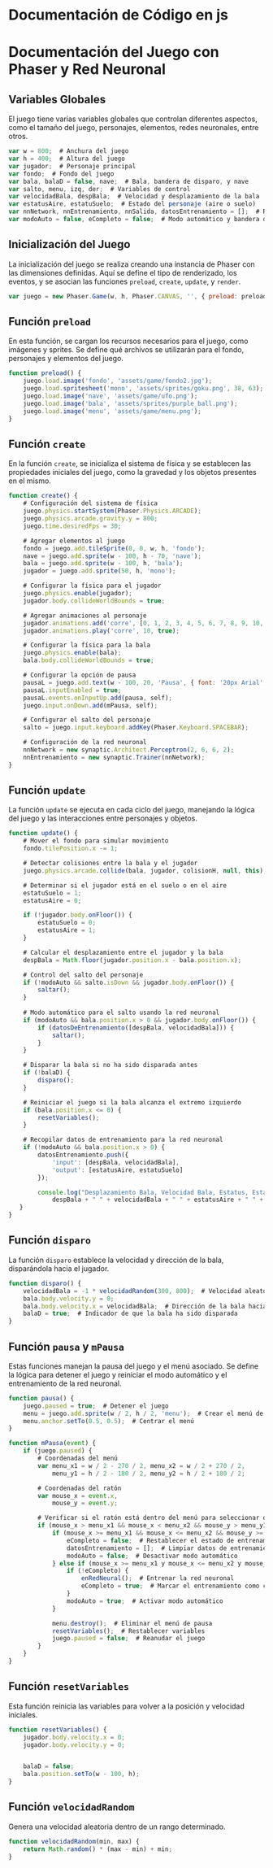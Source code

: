 # Documentación de Código en js
# Documentación del Juego con Phaser y Red Neuronal

## Variables Globales
El juego tiene varias variables globales que controlan diferentes aspectos, como el tamaño del juego, personajes, elementos, redes neuronales, entre otros.

```javascript
var w = 800;  # Anchura del juego
var h = 400;  # Altura del juego
var jugador;  # Personaje principal
var fondo;  # Fondo del juego
var bala, balaD = false, nave;  # Bala, bandera de disparo, y nave
var salto, menu, izq, der;  # Variables de control
var velocidadBala, despBala;  # Velocidad y desplazamiento de la bala
var estatusAire, estatuSuelo;  # Estado del personaje (aire o suelo)
var nnNetwork, nnEntrenamiento, nnSalida, datosEntrenamiento = [];  # Red neuronal y datos de entrenamiento
var modoAuto = false, eCompleto = false;  # Modo automático y bandera de entrenamiento completo
```

## Inicialización del Juego
La inicialización del juego se realiza creando una instancia de Phaser con las dimensiones definidas. Aquí se define el tipo de renderizado, los eventos, y se asocian las funciones `preload`, `create`, `update`, y `render`.

```javascript
var juego = new Phaser.Game(w, h, Phaser.CANVAS, '', { preload: preload, create: create, update: update, render: render });
```

## Función `preload`
En esta función, se cargan los recursos necesarios para el juego, como imágenes y sprites. Se define qué archivos se utilizarán para el fondo, personajes y elementos del juego.

```javascript
function preload() {
    juego.load.image('fondo', 'assets/game/fondo2.jpg');
    juego.load.spritesheet('mono', 'assets/sprites/goku.png', 38, 63);
    juego.load.image('nave', 'assets/game/ufo.png');
    juego.load.image('bala', 'assets/sprites/purple_ball.png');
    juego.load.image('menu', 'assets/game/menu.png');
}
```

## Función `create`
En la función `create`, se inicializa el sistema de física y se establecen las propiedades iniciales del juego, como la gravedad y los objetos presentes en el mismo.

```javascript
function create() {
    # Configuración del sistema de física
    juego.physics.startSystem(Phaser.Physics.ARCADE);
    juego.physics.arcade.gravity.y = 800;
    juego.time.desiredFps = 30;

    # Agregar elementos al juego
    fondo = juego.add.tileSprite(0, 0, w, h, 'fondo');
    nave = juego.add.sprite(w - 100, h - 70, 'nave');
    bala = juego.add.sprite(w - 100, h, 'bala');
    jugador = juego.add.sprite(50, h, 'mono');

    # Configurar la física para el jugador
    juego.physics.enable(jugador);
    jugador.body.collideWorldBounds = true;

    # Agregar animaciones al personaje
    jugador.animations.add('corre', [0, 1, 2, 3, 4, 5, 6, 7, 8, 9, 10, 11]);
    jugador.animations.play('corre', 10, true);

    # Configurar la física para la bala
    juego.physics.enable(bala);
    bala.body.collideWorldBounds = true;

    # Configurar la opción de pausa
    pausaL = juego.add.text(w - 100, 20, 'Pausa', { font: '20px Arial', fill: '#fff' });
    pausaL.inputEnabled = true;
    pausaL.events.onInputUp.add(pausa, self);
    juego.input.onDown.add(mPausa, self);

    # Configurar el salto del personaje
    salto = juego.input.keyboard.addKey(Phaser.Keyboard.SPACEBAR);

    # Configuración de la red neuronal
    nnNetwork = new synaptic.Architect.Perceptron(2, 6, 6, 2);
    nnEntrenamiento = new synaptic.Trainer(nnNetwork);
}
```

## Función `update`
La función `update` se ejecuta en cada ciclo del juego, manejando la lógica del juego y las interacciones entre personajes y objetos.

```javascript
function update() {
    # Mover el fondo para simular movimiento
    fondo.tilePosition.x -= 1;

    # Detectar colisiones entre la bala y el jugador
    juego.physics.arcade.collide(bala, jugador, colisionH, null, this);

    # Determinar si el jugador está en el suelo o en el aire
    estatuSuelo = 1;
    estatusAire = 0;

    if (!jugador.body.onFloor()) {
        estatuSuelo = 0;
        estatusAire = 1;
    }

    # Calcular el desplazamiento entre el jugador y la bala
    despBala = Math.floor(jugador.position.x - bala.position.x);

    # Control del salto del personaje
    if (!modoAuto && salto.isDown && jugador.body.onFloor()) {
        saltar();
    }
    
    # Modo automático para el salto usando la red neuronal
    if (modoAuto && bala.position.x > 0 && jugador.body.onFloor()) {
        if (datosDeEntrenamiento([despBala, velocidadBala])) {
            saltar();
        }
    }

    # Disparar la bala si no ha sido disparada antes
    if (!balaD) {
        disparo();
    }

    # Reiniciar el juego si la bala alcanza el extremo izquierdo
    if (bala.position.x <= 0) {
        resetVariables();
    }

    # Recopilar datos de entrenamiento para la red neuronal
    if (!modoAuto && bala.position.x > 0) {
        datosEntrenamiento.push({
            'input': [despBala, velocidadBala],
            'output': [estatusAire, estatuSuelo]
        });

        console.log("Desplazamiento Bala, Velocidad Bala, Estatus, Estatus: ",
            despBala + " " + velocidadBala + " " + estatusAire + " " + estatuSuelo);
   }
}
```

## Función `disparo`
La función `disparo` establece la velocidad y dirección de la bala, disparándola hacia el jugador.

```javascript
function disparo() {
    velocidadBala = -1 * velocidadRandom(300, 800);  # Velocidad aleatoria de la bala
    bala.body.velocity.y = 0;
    bala.body.velocity.x = velocidadBala;  # Dirección de la bala hacia la izquierda
    balaD = true;  # Indicador de que la bala ha sido disparada
}
```

## Función `pausa` y `mPausa`
Estas funciones manejan la pausa del juego y el menú asociado. Se define la lógica para detener el juego y reiniciar el modo automático y el entrenamiento de la red neuronal.

```javascript
function pausa() {
    juego.paused = true;  # Detener el juego
    menu = juego.add.sprite(w / 2, h / 2, 'menu');  # Crear el menú de pausa
    menu.anchor.setTo(0.5, 0.5);  # Centrar el menú
}

function mPausa(event) {
    if (juego.paused) {
        # Coordenadas del menú
        var menu_x1 = w / 2 - 270 / 2, menu_x2 = w / 2 + 270 / 2,
            menu_y1 = h / 2 - 180 / 2, menu_y2 = h / 2 + 180 / 2;

        # Coordenadas del ratón
        var mouse_x = event.x,
            mouse_y = event.y;

        # Verificar si el ratón está dentro del menú para seleccionar opciones
        if (mouse_x > menu_x1 && mouse_x < menu_x2 && mouse_y > menu_y1 && mouse_y < menu_y2) {
            if (mouse_x >= menu_x1 && mouse_x <= menu_x2 && mouse_y >= menu_x1 && mouse_y <= menu_x1 + 90) {
                eCompleto = false;  # Restablecer el estado de entrenamiento
                datosEntrenamiento = [];  # Limpiar datos de entrenamiento
                modoAuto = false;  # Desactivar modo automático
            } else if (mouse_x >= menu_x1 y mouse_x <= menu_x2 y mouse_y >= menu_x1 + 90 y mouse_y <= menu_y2) {
                if (!eCompleto) {
                    enRedNeural();  # Entrenar la red neuronal
                    eCompleto = true;  # Marcar el entrenamiento como completo
                }
                modoAuto = true;  # Activar modo automático
            }

            menu.destroy();  # Eliminar el menú de pausa
            resetVariables();  # Restablecer variables
            juego.paused = false;  # Reanudar el juego
        }
    }
}
```

## Función `resetVariables`
Esta función reinicia las variables para volver a la posición y velocidad iniciales. 

```javascript
function resetVariables() {
    jugador.body.velocity.x = 0;
    jugador.body.velocity.y = 0;


    balaD = false;
    bala.position.setTo(w - 100, h);
}
```

## Función `velocidadRandom`
Genera una velocidad aleatoria dentro de un rango determinado.

```javascript
function velocidadRandom(min, max) {
    return Math.random() * (max - min) + min;
}
```
```

